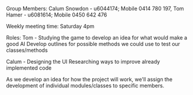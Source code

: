 Group Members: Calum Snowdon - u6044174; Mobile 0414 780 197,
		       Tom Hamer     - u6081614; Mobile 0450 642 476
		       
Weekly meeting time: Saturday 4pm

Roles:
Tom   - 
	Studying the game to develop an idea for what would make a good AI
	Develop outlines for possible methods we could use to test our classes/methods
	
Calum -
	Designing the UI
	Researching ways to improve already implemented code

As we develop an idea for how the project will work, we'll assign the
development of individual modules/classes to specific members.